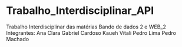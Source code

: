 # Trabalho_Interdisciplinar_API
Trabalho Interdisciplinar das matérias Bando de dados 2 e WEB_2
Integrantes:
Ana Clara
Gabriel Cardoso
Kaueh Vitali
Pedro Lima
Pedro Machado
